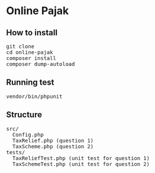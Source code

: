 # Online Pajak

## How to install
<pre>
git clone
cd online-pajak
composer install
composer dump-autoload
</pre>

## Running test
<pre>
vendor/bin/phpunit
</pre>

## Structure
<pre>
src/
  Config.php
  TaxRelief.php (question 1)
  TaxScheme.php (question 2)
tests/
  TaxReliefTest.php (unit test for question 1)
  TaxSchemeTest.php (unit test for question 2)